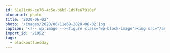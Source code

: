 ```yaml
---
id: 51e21c09-ce76-4c5e-b6b5-1d9fe67910ef
blueprint: photo
title: '2020-06-02'
photo: '/images/2020/06/11e69-2020-06-02.jpg'
caption: '<!-- wp:image --><figure class="wp-block-image"><img src="/assets/images/2020/06/11e69-2020-06-02.jpg" /></figure><!-- /wp:image --><!-- wp:paragraph --><p>Donate if you can. Educate yourself by reading books on racism and white supremacy #blackouttuesday</p><!-- /wp:paragraph -->'
import_id: '21952'
tags:
  - blackouttuesday
---
```

